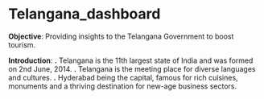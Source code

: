 # **Telangana_dashboard**

**Objective**: Providing insights to the Telangana Government to boost tourism.

**Introduction**: 
**.** Telangana is the 11th largest state of India and was formed on 2nd June, 2014. 
**.** Telangana is the meeting place for diverse languages and cultures. 
**.** Hyderabad being the capital, famous for rich cuisines,  monuments and a thriving destination for new-age business sectors. 
